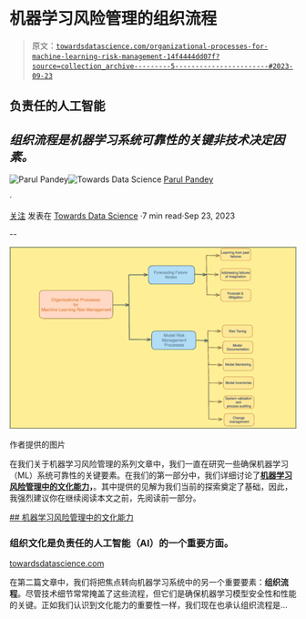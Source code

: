 # 机器学习风险管理的组织流程

> 原文：[`towardsdatascience.com/organizational-processes-for-machine-learning-risk-management-14f4444dd07f?source=collection_archive---------5-----------------------#2023-09-23`](https://towardsdatascience.com/organizational-processes-for-machine-learning-risk-management-14f4444dd07f?source=collection_archive---------5-----------------------#2023-09-23)

## 负责任的人工智能

## *组织流程是机器学习系统可靠性的关键非技术决定因素。*

[](https://pandeyparul.medium.com/?source=post_page-----14f4444dd07f--------------------------------)![Parul Pandey](https://pandeyparul.medium.com/?source=post_page-----14f4444dd07f--------------------------------)[](https://towardsdatascience.com/?source=post_page-----14f4444dd07f--------------------------------)![Towards Data Science](https://towardsdatascience.com/?source=post_page-----14f4444dd07f--------------------------------) [Parul Pandey](https://pandeyparul.medium.com/?source=post_page-----14f4444dd07f--------------------------------)

·

[关注](https://medium.com/m/signin?actionUrl=https%3A%2F%2Fmedium.com%2F_%2Fsubscribe%2Fuser%2F7053de462a28&operation=register&redirect=https%3A%2F%2Ftowardsdatascience.com%2Forganizational-processes-for-machine-learning-risk-management-14f4444dd07f&user=Parul+Pandey&userId=7053de462a28&source=post_page-7053de462a28----14f4444dd07f---------------------post_header-----------) 发表在 [Towards Data Science](https://towardsdatascience.com/?source=post_page-----14f4444dd07f--------------------------------) ·7 min read·Sep 23, 2023[](https://medium.com/m/signin?actionUrl=https%3A%2F%2Fmedium.com%2F_%2Fvote%2Ftowards-data-science%2F14f4444dd07f&operation=register&redirect=https%3A%2F%2Ftowardsdatascience.com%2Forganizational-processes-for-machine-learning-risk-management-14f4444dd07f&user=Parul+Pandey&userId=7053de462a28&source=-----14f4444dd07f---------------------clap_footer-----------)

--

[](https://medium.com/m/signin?actionUrl=https%3A%2F%2Fmedium.com%2F_%2Fbookmark%2Fp%2F14f4444dd07f&operation=register&redirect=https%3A%2F%2Ftowardsdatascience.com%2Forganizational-processes-for-machine-learning-risk-management-14f4444dd07f&source=-----14f4444dd07f---------------------bookmark_footer-----------)![](img/6f17ca9325b10e97b1e4f7c65396c676.png)

作者提供的图片

在我们关于机器学习风险管理的系列文章中，我们一直在研究一些确保机器学习（ML）系统可靠性的关键要素。在我们的第一部分中，我们详细讨论了[**机器学习风险管理中的文化能力**](https://example.org/cultural-competencies-for-machine-learning-risk-management-c38616c2ccdf?sk=8ed4f0c5e9624e21d9f6dae9017d5bed)**，**。其中提供的见解为我们当前的探索奠定了基础，因此，我强烈建议你在继续阅读本文之前，先阅读前一部分。

[## 机器学习风险管理中的文化能力](https://example.org/cultural-competencies-for-machine-learning-risk-management-c38616c2ccdf?source=post_page-----14f4444dd07f--------------------------------) 

### 组织文化是负责任的人工智能（AI）的一个重要方面。

[towardsdatascience.com](https://example.org/cultural-competencies-for-machine-learning-risk-management-c38616c2ccdf?source=post_page-----14f4444dd07f--------------------------------)

在第二篇文章中，我们将把焦点转向机器学习系统中的另一个重要要素：**组织流程**。尽管技术细节常常掩盖了这些流程，但它们是确保机器学习模型安全性和性能的关键。正如我们认识到文化能力的重要性一样，我们现在也承认组织流程是…

